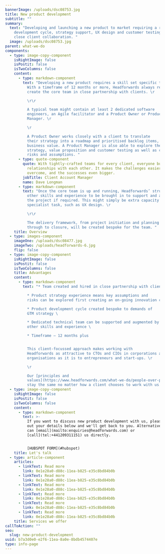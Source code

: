 ```yaml
---
bannerImage: /uploads/dsc08753.jpg
title: New product development
subtitle: ""
summary:
  text: "Developing and launching a new product to market requiring a rapid
    development cycle, strategy support, UX design and customer testing all in
    close client collaboration. "
  image: /uploads/dsc08753.jpg
parent: what-we-do
components:
  - type: image-copy-component
    isRightImage: false
    isPostit: false
    isTwoColumns: false
    content:
      - type: markdown-component
        text: "Developing a new product requires a skill set specific to that project.
          With a timeframe of 12 months or more, Headforwards always recruit and
          create the core team in close partnership with clients. \r

          \r\r

          A typical team might contain at least 2 dedicated software
          engineers, an Agile facilitator and a Product Owner or Product
          Manager. \r

          \r

          A Product Owner works closely with a client to translate
          their strategy into a roadmap and prioritised backlog items, based on
          business value. A Product Manager is also able to explore the product
          strategy, value proposition and customer testing as well as clarifying
          risks and assumptions. "
      - type: quote-component
        quote: With tightly-crafted teams for every client, everyone builds strong
          relationships with each other. It makes the challenges easier to
          overcome, and the successes even bigger.
        jobTitle: Client Account Manager
        name: Dave Longman
      - type: markdown-component
        text: "Once the core team is up and running, Headforwards’ structure allows for
          other skills and experience to be brought in to support and augment
          the project if required. This might simply be extra capacity or for a
          specialist task, such as UX design. \r

          \r\r

          The delivery framework, from project initiation and planning
          through to closure, will be created bespoke for the team. "
    title: Overview
  - type: images-component
    imageOne: /uploads/dsc08477.jpg
    imageTwo: /uploads/headforwards-6.jpg
    flip: false
  - type: image-copy-component
    isRightImage: false
    isPostit: false
    isTwoColumns: false
    title: Advantages
    content:
      - type: markdown-component
        text: "* Team created and hired in close partnership with client

          * Product strategy experience means key assumptions and
          risks can be explored first creating an on-going innovation cycle

          * Product development cycle created bespoke to demands of
          GTM strategy \ 

          * Dedicated technical team can be supported and augmented by
          other skills and experience \ 

          * Timeframe – 12 months plus


          This client-focussed approach makes working with
          Headforwards as attractive to CTOs and CIOs in corporations and
          organisations as it is to entrepreneurs and start-ups. \r

          \r

          Our [principles and
          values](https://www.headforwards.com/what-we-do/people-over-process/)
          stay the same no matter how a client chooses to work with us."
  - type: image-copy-component
    isRightImage: false
    isPostit: false
    isTwoColumns: false
    content:
      - type: markdown-component
        text: >-
          If you want to discuss new product development with us, please fill
          out your details below and we'll get back to you. Alternatively, you
          can [email](mailto:enquiries@headforwards.com) or
          [call](tel:+441209311151) us directly.


          [HUBSPOT FORM](#hubspot)
    title: Let's talk
  - type: article-component
    articles:
      - linkText: Read more
        link: 0e1e28a0-d88c-11ea-b825-e35c8bd84b0b
      - linkText: Read more
        link: 0e1e28a0-d88c-11ea-b825-e35c8bd84b0b
      - linkText: Read more
        link: 0e1e28a0-d88c-11ea-b825-e35c8bd84b0b
      - linkText: Read more
        link: 0e1e28a0-d88c-11ea-b825-e35c8bd84b0b
      - linkText: Read more
        link: 0e1e28a0-d88c-11ea-b825-e35c8bd84b0b
      - linkText: Read more
        link: 0e1e28a0-d88c-11ea-b825-e35c8bd84b0b
    title: Services we offer
callToAction: ""
seo:
  slug: new-product-development
uuid: b7a3d0e0-e2f6-11ea-8a0e-8bdb4574407e
type: info-page
---
```

